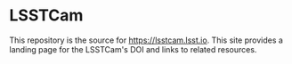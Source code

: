 # LSSTCam

This repository is the source for https://lsstcam.lsst.io. This site provides a landing page for the LSSTCam's DOI and links to related resources.
